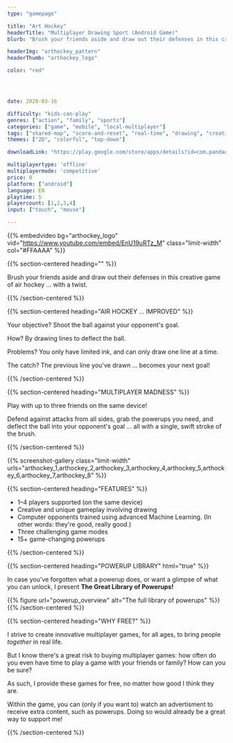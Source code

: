 ```yaml
---
type: "gamepage"

title: "Art Hockey"
headerTitle: "Multiplayer Drawing Sport (Android Game)"
blurb: "Brush your friends aside and draw out their defenses in this creative game of air hockey ... with a twist"

headerImg: "arthockey_pattern"
headerThumb: "arthockey_logo"

color: "red"




date: 2020-03-16

difficulty: "kids-can-play"
genres: ["action", "family", "sports"]
categories: ["game", "mobile", "local-multiplayer"]
tags: ["shared-map", "score-and-reset", "real-time", "drawing", "creative", "chaos", "game-modes", "powerups"]
themes: ["2D", "colorful", "top-down"]

downloadLink: "https://play.google.com/store/apps/details?id=com.pandaqi.art_hockey"

multiplayertype: 'offline'
multiplayermode: 'competitive'
price: 0
platform: ["android"]
language: EN
playtime: 5
playercount: [1,2,3,4]
input: ["touch", "mouse"]

---
```


<div class="bgDiv"></div>

{{% embedvideo bg="arthockey_logo" vid="https://www.youtube.com/embed/EnU19uRTz_M" class="limit-width" col="#FFAAAA" %}}

<section>
	<a href="https://play.google.com/store/apps/details?id=com.pandaqi.art_hockey" id="playStoreDownloadButton"></a>
</section>

{{% section-centered heading="" %}}

Brush your friends aside and draw out their defenses in this creative game of air hockey ... with a twist.

<!-- <p>Up to four creative painters, rapid and nimble, must defend their goal in air hockey, and make their opponents tremble</p> -->
<!-- <p>Up to 4 creative and swift painters must defend their goal in a wild game of air hockey.</p> -->
<!-- <p>Air hockey for 1-4 players ... with a twist.</p> -->

{{% /section-centered %}}

{{% section-centered heading="AIR HOCKEY ... IMPROVED" %}}

<span class="art-hockey-red">Your objective?</span> Shoot the ball against your opponent's goal.

<span class="art-hockey-blue">How?</span> By drawing lines to deflect the ball.

<span class="art-hockey-green">Problems?</span> You only have limited ink, and can only draw one line at a time.

<span class="art-hockey-purple">The catch?</span> The previous line you've drawn ... becomes your next goal!

{{% /section-centered %}}

{{% section-centered heading="MULTIPLAYER MADNESS" %}}

Play with up to three friends on the same device!

Defend against attacks from all sides, grab the powerups you need, and deflect the ball into your opponent's goal ... all with a single, swift stroke of the brush.

{{% /section-centered %}}

{{% screenshot-gallery class="limit-width" urls="arthockey_1,arthockey_2,arthockey_3,arthockey_4,arthockey_5,arthockey_6,arthockey_7,arthockey_8" %}}

{{% section-centered heading="FEATURES" %}}

- 1&ndash;4 players supported (on the same device)
- Creative and unique gameplay involving drawing
- Computer opponents trained using advanced Machine Learning. (In other words: they're good, really good.)
- Three challenging game modes
- 15+ game-changing powerups

{{% /section-centered %}}

{{% section-centered heading="POWERUP LIBRARY" html="true" %}}
<p>In case you've forgotten what a powerup does, or want a glimpse of what you can unlock, I present <strong>The Great Library of Powerups!</strong></p>

{{% figure url="powerup_overview" alt="The full library of powerups" %}} 
{{% /section-centered %}}

{{% section-centered heading="WHY FREE?" %}}

I strive to create innovative multiplayer games, for all ages, to bring people _together_ in real life.

But I know there's a great risk to buying multiplayer games: how often do you even have time to play a game with your friends or family? How can you be sure?

As such, I provide these games for free, no matter how good I think they are.

Within the game, you can (only if you want to) watch an advertisment to receive extra content, such as powerups. Doing so would already be a great way to support me!

{{% /section-centered %}}